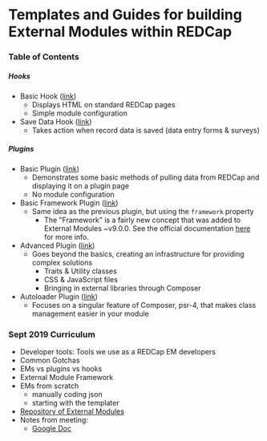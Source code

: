 # Templates and Guides for building External Modules within REDCap

### Table of Contents

##### Hooks

- Basic Hook ([link](modules/hook_basic_v9.9.9))
  - Displays HTML on standard REDCap pages
  - Simple module configuration
- Save Data Hook ([link](modules/hook_save_data_v9.9.9))
  - Takes action when record data is saved (data entry forms & surveys)

##### Plugins

- Basic Plugin ([link](modules/plugin_basic_v9.9.9))
  - Demonstrates some basic methods of pulling data from REDCap and displaying it on a plugin page
  - No module configuration
- Basic Framework Plugin ([link](modules/plugin_basic_framework_v9.9.9))
  - Same idea as the previous plugin, but using the `framework` property
    - The "Framework" is a fairly new concept that was added to External Modules ~v9.0.0.  See the official documentation [here](https://github.com/vanderbilt/redcap-external-modules/blob/release/docs/framework/intro.md) for more info. 
- Advanced Plugin ([link](modules/plugin_advanced_v9.9.9))
  - Goes beyond the basics, creating an infrastructure for providing complex solutions
    - Traits & Utility classes
    - CSS & JavaScript files
    - Bringing in external libraries through Composer
- Autoloader Plugin ([link](modules/plugin_psr4_v9.9.9))
  - Focuses on a singular feature of Composer, psr-4, that makes class management easier in your module

### Sept 2019 Curriculum

* Developer tools: Tools we use as a REDCap EM developers
* Common Gotchas
* EMs vs plugins vs hooks
* External Module Framework
* EMs from scratch
    * manually coding json
    * starting with the templater
* [Repository of External Modules](https://redcap.vanderbilt.edu/consortium/modules/index.php)
* Notes from meeting: 
    * [Google Doc](https://docs.google.com/document/d/1UbeN-_le8JLsy8yYVtjaiu2gTMYrcLxAzsIw5Sb-IPM/edit)
